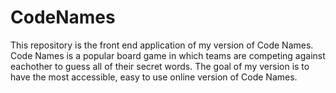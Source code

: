 # CodeNames
This repository is the front end application of my version of Code Names. Code Names is a popular board game in which teams are competing against eachother to guess all of their secret words. The goal of my version is to have the most accessible, easy to use online version of Code Names.
